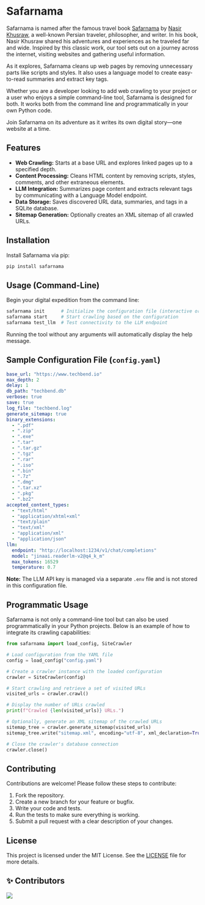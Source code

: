 # Safarnama

Safarnama is named after the famous travel book [Safarnama](https://en.wikipedia.org/wiki/Safarnama) by [Nasir Khusraw](https://en.wikipedia.org/wiki/Nasir_Khusraw), a well-known Persian traveler, philosopher, and writer.
In his book, Nasir Khusraw shared his adventures and experiences as he traveled far and wide.
Inspired by this classic work, our tool sets out on a journey across the internet, visiting websites and gathering useful information.

As it explores, Safarnama cleans up web pages by removing unnecessary parts like scripts and styles. It also uses a language model to create easy-to-read summaries and extract key tags.

Whether you are a developer looking to add web crawling to your project or a user who enjoys a simple command-line tool, Safarnama is designed for both.
It works both from the command line and programmatically in your own Python code.

Join Safarnama on its adventure as it writes its own digital story—one website at a time.


## Features

- **Web Crawling:** Starts at a base URL and explores linked pages up to a specified depth.
- **Content Processing:** Cleans HTML content by removing scripts, styles, comments, and other extraneous elements.
- **LLM Integration:** Summarizes page content and extracts relevant tags by communicating with a Language Model endpoint.
- **Data Storage:** Saves discovered URL data, summaries, and tags in a SQLite database.
- **Sitemap Generation:** Optionally creates an XML sitemap of all crawled URLs.

## Installation

Install Safarnama via pip:

```bash
pip install safarnama
```

## Usage (Command-Line)

Begin your digital expedition from the command line:

```bash
safarnama init      # Initialize the configuration file (interactive or quiet mode)
safarnama start     # Start crawling based on the configuration
safarnama test_llm  # Test connectivity to the LLM endpoint
```

Running the tool without any arguments will automatically display the help message.

## Sample Configuration File (`config.yaml`)

```yaml
base_url: "https://www.techbend.io"
max_depth: 2
delay: 1
db_path: "techbend.db"
verbose: true
save: true
log_file: "techbend.log"
generate_sitemap: true
binary_extensions:
  - ".pdf"
  - ".zip"
  - ".exe"
  - ".tar"
  - ".tar.gz"
  - ".tgz"
  - ".rar"
  - ".iso"
  - ".bin"
  - ".7z"
  - ".dmg"
  - ".tar.xz"
  - ".pkg"
  - ".bz2"
accepted_content_types:
  - "text/html"
  - "application/xhtml+xml"
  - "text/plain"
  - "text/xml"
  - "application/xml"
  - "application/json"
llm:
  endpoint: "http://localhost:1234/v1/chat/completions"
  model: "jinaai.readerlm-v2@q4_k_m"
  max_tokens: 16529
  temperature: 0.7
```

**Note:** The LLM API key is managed via a separate `.env` file and is not stored in this configuration file.

## Programmatic Usage

Safarnama is not only a command-line tool but can also be used programmatically in your Python projects. Below is an example of how to integrate its crawling capabilities:

```python
from safarnama import load_config, SiteCrawler

# Load configuration from the YAML file
config = load_config("config.yaml")

# Create a crawler instance with the loaded configuration
crawler = SiteCrawler(config)

# Start crawling and retrieve a set of visited URLs
visited_urls = crawler.crawl()

# Display the number of URLs crawled
print(f"Crawled {len(visited_urls)} URLs.")

# Optionally, generate an XML sitemap of the crawled URLs
sitemap_tree = crawler.generate_sitemap(visited_urls)
sitemap_tree.write("sitemap.xml", encoding="utf-8", xml_declaration=True)

# Close the crawler's database connection
crawler.close()
```

## Contributing

Contributions are welcome! Please follow these steps to contribute:

1. Fork the repository.
2. Create a new branch for your feature or bugfix.
3. Write your code and tests.
4. Run the tests to make sure everything is working.
5. Submit a pull request with a clear description of your changes.

## License

This project is licensed under the MIT License. See the [LICENSE](LICENSE) file for more details.

## ✨ Contributors

<!-- Thanks goes to these incredible people: -->

<a href="https://github.com/tavallaie/safarnama/graphs/contributors">
  <img src="https://contrib.rocks/image?repo=tavallaie/safarnama" />
</a>